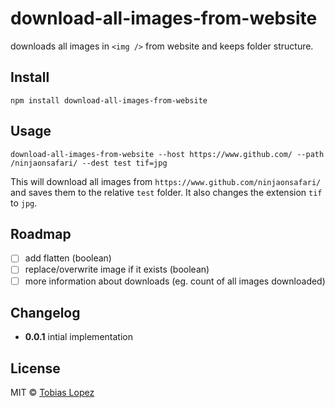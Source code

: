 # download-all-images-from-website
downloads all images in `<img />` from website and keeps folder structure.

## Install
`npm install download-all-images-from-website`

## Usage
```
download-all-images-from-website --host https://www.github.com/ --path /ninjaonsafari/ --dest test tif=jpg
```

This will download all images from `https://www.github.com/ninjaonsafari/` and saves them to the relative `test` folder.
It also changes the extension `tif` to `jpg`.

## Roadmap
- [ ] add flatten (boolean)
- [ ] replace/overwrite image if it exists (boolean)
- [ ] more information about downloads (eg. count of all images downloaded)

## Changelog
- **0.0.1** intial implementation

## License
MIT © [Tobias Lopez](https://github.com/ninjaonsafari)
